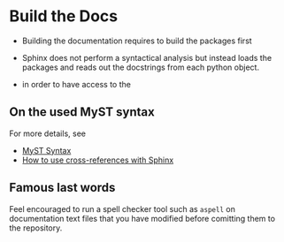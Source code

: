 # Build the Docs

* Building the documentation requires to build the packages first

* Sphinx does not perform a syntactical
  analysis but instead loads the
  packages and reads out the docstrings
  from each python object.

* in order to have access to the 

## On the used MyST syntax

For more details, see

* [MyST Syntax](https://myst-parser.readthedocs.io/en/v0.16.1/syntax/syntax.html)
* [How to use cross-references with Sphinx](https://docs.readthedocs.io/en/stable/guides/cross-referencing-with-sphinx.html)

## Famous last words

Feel encouraged to run a spell checker tool
such as `aspell` on documentation text files
that you have modified before comitting them
to the repository.